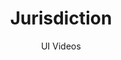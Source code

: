 ---
layout: embed
permalink: apps/minting/business-processes/jurisdiction/ux-videos
lang: en
page_id: apps-minting-business-processes-jurisdiction-video


title: Jurisdiction
subtitle: UI Videos
backUrl: /apps/minting/business-processes/jurisdiction

description: Diagrams
---